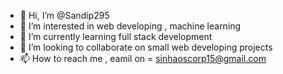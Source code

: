 - 👋 Hi, I’m @Sandip295
- 👀 I’m interested in web developing , machine learning
- 🌱 I’m currently learning full stack development
- 💞️ I’m looking to collaborate on small web developing projects
- 📫 How to reach me , eamil on = sinhaoscorp15@gmail.com

<!---
Sandip295/Sandip295 is a ✨ special ✨ repository because its `README.md` (this file) appears on your GitHub profile.
You can click the Preview link to take a look at your changes.
--->
